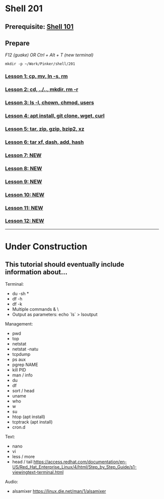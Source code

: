 # Shell 201

## Prerequisite: [Shell 101](https://github.com/inkVerb/Pinker/tree/master/101-shell)

## Prepare

*F12 (guake) OR Ctrl + Alt + T (new terminal)*

`mkdir -p ~/Work/Pinker/shell/201`

### [Lesson 1: cp, mv, ln -s, rm](https://github.com/inkVerb/pinker/blob/master/201-shell/Lesson-01.md)

### [Lesson 2: cd, ../.., mkdir, rm -r](https://github.com/inkVerb/pinker/blob/master/201-shell/Lesson-02.md)

### [Lesson 3: ls -l, chown, chmod, users](https://github.com/inkVerb/pinker/blob/master/201-shell/Lesson-03.md)

### [Lesson 4: apt install, git clone, wget, curl](https://github.com/inkVerb/pinker/blob/master/201-shell/Lesson-04.md)

### [Lesson 5: tar, zip, gzip, bzip2, xz](https://github.com/inkVerb/pinker/blob/master/201-shell/Lesson-05.md)

### [Lesson 6: tar xf, dash, add, hash](https://github.com/inkVerb/pinker/blob/master/201-shell/Lesson-06.md)

### [Lesson 7: NEW](https://github.com/inkVerb/pinker/blob/master/201-shell/Lesson-07.md)

### [Lesson 8: NEW](https://github.com/inkVerb/pinker/blob/master/201-shell/Lesson-08.md)

### [Lesson 9: NEW](https://github.com/inkVerb/pinker/blob/master/201-shell/Lesson-09.md)

### [Lesson 10: NEW](https://github.com/inkVerb/pinker/blob/master/201-shell/Lesson-10.md)

### [Lesson 11: NEW](https://github.com/inkVerb/pinker/blob/master/201-shell/Lesson-11.md)

### [Lesson 12: NEW](https://github.com/inkVerb/pinker/blob/master/201-shell/Lesson-12.md)

___
# Under Construction

## This tutorial should eventually include information about...

Terminal:
- du -sh *
- df -h
- df -k
- Multiple commands & \
- Output as parameters: echo \`ls\` > lsoutput

Management:
- pwd
- top
- netstat
- netstat -natu
- tcpdump
- ps aux
- pgrep NAME
- kill PID
- man / info
- du
- df
- sort / head
- uname
- who
- w
- su
- htop (apt install)
- tcptrack (apt install)
- cron.d

Text:
- nano
- vi
- less / more
- head / tail
https://access.redhat.com/documentation/en-US/Red_Hat_Enterprise_Linux/4/html/Step_by_Step_Guide/s1-viewingtext-terminal.html

Audio:
- alsamixer
https://linux.die.net/man/1/alsamixer
